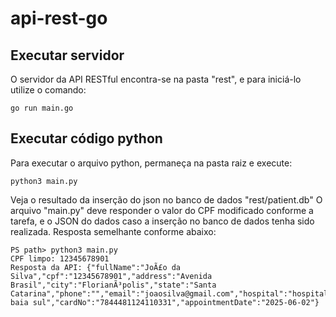 # api-rest-go

## Executar servidor
O servidor da API RESTful encontra-se na pasta "rest", e para iniciá-lo utilize o comando:
```
go run main.go
```
## Executar código python
Para executar o arquivo python, permaneça na pasta raiz e execute:
```
python3 main.py
```
Veja o resultado da inserção do json no banco de dados "rest/patient.db"
O arquivo "main.py" deve responder o valor do CPF modificado conforme a tarefa, e o JSON do dados caso a inserção no banco de dados tenha sido realizada.
Resposta semelhante conforme abaixo:
```
PS path> python3 main.py
CPF limpo: 12345678901
Resposta da API: {"fullName":"JoÃ£o da Silva","cpf":"12345678901","address":"Avenida Brasil","city":"FlorianÃ³polis","state":"Santa Catarina","phone":"","email":"joaosilva@gmail.com","hospital":"hospital baia sul","cardNo":"7844481124110331","appointmentDate":"2025-06-02"}
```
